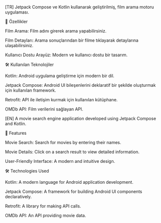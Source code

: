 [TR]
Jetpack Compose ve Kotlin kullanarak geliştirilmiş, film arama motoru uygulaması.

🚀 Özellikler

Film Arama: Film adını girerek arama yapabilirsiniz.

Film Detayları: Arama sonuçlarından bir filme tıklayarak detaylarına ulaşabilirsiniz.

Kullanıcı Dostu Arayüz: Modern ve kullanıcı dostu bir tasarım.

🛠️ Kullanılan Teknolojiler

Kotlin: Android uygulama geliştirme için modern bir dil.

Jetpack Compose: Android UI bileşenlerini deklaratif bir şekilde oluşturmak için kullanılan framework.

Retrofit: API ile iletişim kurmak için kullanılan kütüphane.

OMDb API: Film verilerini sağlayan API.

[EN]
A movie search engine application developed using Jetpack Compose and Kotlin.

🚀 Features

Movie Search: Search for movies by entering their names.

Movie Details: Click on a search result to view detailed information.

User-Friendly Interface: A modern and intuitive design.

🛠️ Technologies Used

Kotlin: A modern language for Android application development.

Jetpack Compose: A framework for building Android UI components declaratively.

Retrofit: A library for making API calls.

OMDb API: An API providing movie data.
